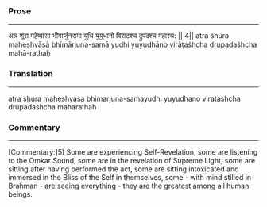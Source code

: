 ### Prose 
 --- 
अत्र शूरा महेष्वासा भीमार्जुनसमा युधि
युयुधानो विराटश्च द्रुपदश्च महारथ: || 4||
atra śhūrā maheṣhvāsā bhīmārjuna-samā yudhi
yuyudhāno virāṭaśhcha drupadaśhcha mahā-rathaḥ

### Translation 
 --- 
atra shura maheshvasa bhimarjuna-samayudhi yuyudhano viratashcha drupadashcha maharathah

### Commentary 
 --- 
[Commentary:]5) Some are experiencing Self-Revelation, some are listening to the Omkar Sound, some are in the revelation of Supreme Light, some are sitting after having performed the act, some are sitting intoxicated and immersed in the Bliss of the Self in themselves, some - with mind stilled in Brahman - are seeing everything - they are the greatest among all human beings.